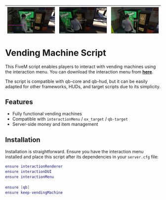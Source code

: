 | ![interactionMenu](.github/images/interactionMenu.jpg) | ![interactionMenu](.github/images/interactionMenu2.jpg) | ![ox_target](.github/images/ox_target.jpg) |
|-------------------------------------------------------|--------------------------------------------------------|------------------------------------------|

# Vending Machine Script

This FiveM script enables players to interact with vending machines using the interaction menu.
You can download the interaction menu from [**here**](https://github.com/swkeep/interaction-menu).

The script is compatible with qb-core and qb-hud, but it can be easily adapted for other frameworks, HUDs, and target scripts due to its simplicity.

## Features

- Fully functional vending machines
- Compatible with `interactionMenu` / `ox_target` / `qb-target`
- Server-side money and item management

## Installation

Installation is straightforward. Ensure you have the interaction menu installed and place this script after its dependencies in your `server.cfg` file:

```lua
ensure interactionRenderer
ensure interactionDUI
ensure interactionMenu

ensure [qb]
ensure keep-vendingMachine
```
